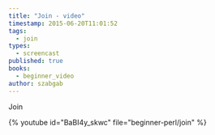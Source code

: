 ```yaml
---
title: "Join - video"
timestamp: 2015-06-20T11:01:52
tags:
  - join
types:
  - screencast
published: true
books:
  - beginner_video
author: szabgab
---
```



Join


{% youtube id="BaBI4y_skwc" file="beginner-perl/join" %}
